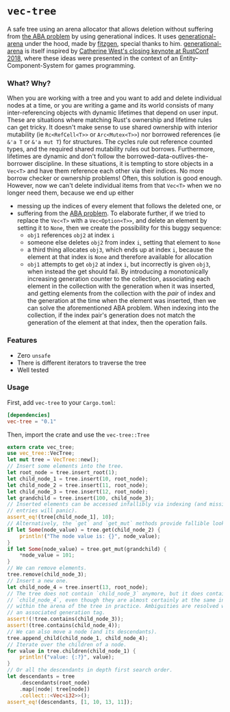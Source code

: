 # `vec-tree`

A safe tree using an arena allocator that allows deletion without suffering from
[the ABA problem](https://en.wikipedia.org/wiki/ABA_problem) by using generational
indices.
It uses [generational-arena](https://github.com/fitzgen/generational-arena) under
the hood, made by [fitzgen](https://github.com/fitzgen), special thanks to him.
[generational-arena](https://github.com/fitzgen/generational-arena) is itself inspired
by [Catherine West's closing keynote at RustConf
2018](http://rustconf.com/program.html#closingkeynote), where these ideas
were presented in the context of an Entity-Component-System for games
programming.
### What? Why?
When you are working with a tree and you want to add and delete individual
nodes at a time, or you are writing a game and its world consists of many
inter-referencing objects with dynamic lifetimes that depend on user
input. These are situations where matching Rust's ownership and lifetime rules
can get tricky.
It doesn't make sense to use shared ownership with interior mutability (ie
`Rc<RefCell<T>>` or `Arc<Mutex<T>>`) nor borrowed references (ie `&'a T` or `&'a
mut T`) for structures. The cycles rule out reference counted types, and the
required shared mutability rules out borrows. Furthermore, lifetimes are dynamic
and don't follow the borrowed-data-outlives-the-borrower discipline.
In these situations, it is tempting to store objects in a `Vec<T>` and have them
reference each other via their indices. No more borrow checker or ownership
problems! Often, this solution is good enough.
However, now we can't delete individual items from that `Vec<T>` when we no
longer need them, because we end up either
* messing up the indices of every element that follows the deleted one, or
* suffering from the [ABA
  problem](https://en.wikipedia.org/wiki/ABA_problem). To elaborate further, if
  we tried to replace the `Vec<T>` with a `Vec<Option<T>>`, and delete an
  element by setting it to `None`, then we create the possibility for this buggy
  sequence:
    * `obj1` references `obj2` at index `i`
    * someone else deletes `obj2` from index `i`, setting that element to `None`
    * a third thing allocates `obj3`, which ends up at index `i`, because the
      element at that index is `None` and therefore available for allocation
    * `obj1` attempts to get `obj2` at index `i`, but incorrectly is given
      `obj3`, when instead the get should fail.
By introducing a monotonically increasing generation counter to the collection,
associating each element in the collection with the generation when it was
inserted, and getting elements from the collection with the *pair* of index and
the generation at the time when the element was inserted, then we can solve the
aforementioned ABA problem. When indexing into the collection, if the index
pair's generation does not match the generation of the element at that index,
then the operation fails.
### Features
* Zero `unsafe`
* There is different iterators to traverse the tree
* Well tested
### Usage
First, add `vec-tree` to your `Cargo.toml`:
```toml
[dependencies]
vec-tree = "0.1"
```
Then, import the crate and use the `vec-tree::Tree`
```rust
extern crate vec_tree;
use vec_tree::VecTree;
let mut tree = VecTree::new();
// Insert some elements into the tree.
let root_node = tree.insert_root(1);
let child_node_1 = tree.insert(10, root_node);
let child_node_2 = tree.insert(11, root_node);
let child_node_3 = tree.insert(12, root_node);
let grandchild = tree.insert(100, child_node_3);
// Inserted elements can be accessed infallibly via indexing (and missing
// entries will panic).
assert_eq!(tree[child_node_1], 10);
// Alternatively, the `get` and `get_mut` methods provide fallible lookup.
if let Some(node_value) = tree.get(child_node_2) {
    println!("The node value is: {}", node_value);
}
if let Some(node_value) = tree.get_mut(grandchild) {
    *node_value = 101;
}
// We can remove elements.
tree.remove(child_node_3);
// Insert a new one.
let child_node_4 = tree.insert(13, root_node);
// The tree does not contain `child_node_3` anymore, but it does contain
// `child_node_4`, even though they are almost certainly at the same index
// within the arena of the tree in practice. Ambiguities are resolved with
// an associated generation tag.
assert!(!tree.contains(child_node_3));
assert!(tree.contains(child_node_4));
// We can also move a node (and its descendants).
tree.append_child(child_node_1, child_node_4);
// Iterate over the children of a node.
for value in tree.children(child_node_1) {
    println!("value: {:?}", value);
}
// Or all the descendants in depth first search order.
let descendants = tree
    .descendants(root_node)
    .map(|node| tree[node])
    .collect::<Vec<i32>>();
assert_eq!(descendants, [1, 10, 13, 11]);
```
